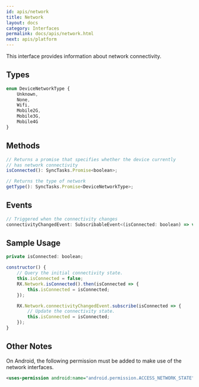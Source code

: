 ```yaml
---
id: apis/network
title: Network
layout: docs
category: Interfaces
permalink: docs/apis/network.html
next: apis/platform
---
```


This interface provides information about network connectivity.

## Types
``` javascript
enum DeviceNetworkType {
    Unknown,
    None,
    Wifi,
    Mobile2G,
    Mobile3G,
    Mobile4G
}
```

## Methods
``` javascript
// Returns a promise that specifies whether the device currently
// has network connectivity
isConnected(): SyncTasks.Promise<boolean>;

// Returns the type of network
getType(): SyncTasks.Promise<DeviceNetworkType>;
```

## Events
``` javascript
// Triggered when the connectivity changes
connectivityChangedEvent: SubscribableEvent<(isConnected: boolean) => void>;
```

## Sample Usage

``` javascript
private isConnected: boolean;

constructor() {
    // Query the initial connectivity state.
    this.isConnected = false;
    RX.Network.isConnected().then(isConnected => {
        this.isConnected = isConnected;
    });

    RX.Network.connectivityChangedEvent.subscribe(isConnected => {
        // Update the connectivity state.
        this.isConnected = isConnected;
    });
}
```

## Other Notes

On Android, the following permission must be added to make use of the network interfaces.

``` xml
<uses-permission android:name="android.permission.ACCESS_NETWORK_STATE" />
```
